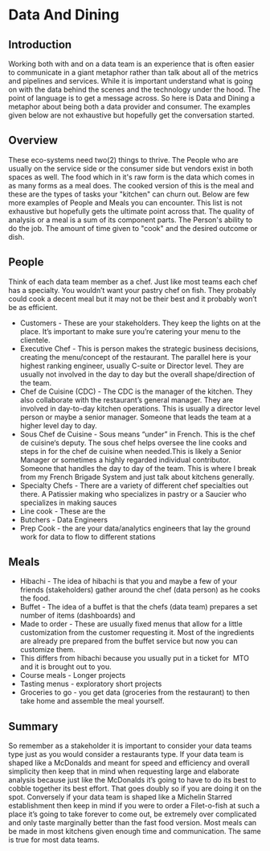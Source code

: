 # Data And Dining
<!-- ![](../assets/primary.png) -->
## Introduction
Working both with and on a data team is an experience that is often easier to communicate in a giant metaphor rather than talk about all of the metrics and pipelines and services. While it is important understand what is going on with the data behind the scenes and the technology under the hood. The point of language is to get a message across. So here is Data and Dining a metaphor about being both a data provider and consumer. The examples given below are not exhaustive but hopefully get the conversation started.
## Overview
These eco-systems need two(2) things to thrive. The People who are usually on the service side or the consumer side but vendors exist in both spaces as well. The food which in it's raw form is the data which comes in as many forms as a meal does. The cooked version of this is the meal and these are the types of tasks your "kitchen" can churn out. Below are few more examples of People and Meals you can encounter. This list is not exhaustive but hopefully gets the ultimate point across that. The quality of analysis or a meal is a sum of its component parts. The Person's ability to do the job. The amount of time given to "cook" and the desired outcome or dish.
## People
Think of each data team member as a chef. Just like most teams each chef has a specialty. You wouldn’t want your pastry chef on fish. They probably could cook a decent meal but it may not be their best and it probably won’t be as efficient.
- Customers - These are your stakeholders. They keep the lights on at the place. It’s important to make sure you’re catering your menu to the clientele.
- Executive Chef - This is person makes the strategic business decisions, creating the menu/concept of the restaurant. The parallel here is your highest ranking engineer, usually C-suite or Director level. They are usually not involved in the day to day but the overall shape/direction of the team.
- Chef de Cuisine (CDC) - The CDC is the manager of the kitchen. They also collaborate with the restaurant’s general manager. They are involved in day-to-day kitchen operations. This is usually a director level person or maybe a senior manager. Someone that leads the team at a higher level day to day.
- Sous Chef de Cuisine - Sous means “under” in French. This is the chef de cuisine‘s deputy. The sous chef helps oversee the line cooks and steps in for the chef de cuisine when needed.This is likely a Senior Manager or sometimes a highly regarded individual contributor. Someone that handles the day to day of the team.
This is where I break from my French Brigade System and just talk about kitchens generally.  
- Specialty Chefs - There are a variety of different chef specialties out there. A Patissier making who specializes in pastry or a Saucier who specializes in making sauces 
- Line cook - These are the 
- Butchers - Data Engineers
- Prep Cook - the are your data/analytics engineers that lay the ground work for data to flow to different stations
## Meals
- Hibachi - The idea of hibachi is that you and maybe a few of your friends (stakeholders) gather around the chef (data person) as he cooks the food.
- Buffet - The idea of a buffet is that the chefs (data team) prepares a set number of items (dashboards) and   
- Made to order - These are usually fixed menus that allow for a little customization from the customer requesting it. Most of the ingredients are already pre prepared from the buffet service but now you can customize them.
- This differs from hibachi because you usually put in a ticket for  MTO and it is brought out to you.
- Course meals - Longer projects 
- Tasting menus - exploratory short projects
- Groceries to go - you get data (groceries from the restaurant) to then take home and assemble the meal yourself.
## Summary
So remember as a stakeholder it is important to consider your data teams type just as you would consider a restaurants type. If your data team is shaped like a McDonalds and meant for speed and efficiency and overall simplicity then keep that in mind when requesting large and elaborate analysis because just like the McDonalds it’s going to have to do its best to cobble together its best effort. That goes doubly so if you are doing it on the spot. Conversely if your data team is shaped like a Michelin Starred establishment then keep in mind if you were to order a Filet-o-fish at such a place it’s going to take forever to come out, be extremely over complicated and only taste marginally better than the fast food version. Most meals can be made in most kitchens given enough time and communication. The same is true for most data teams.